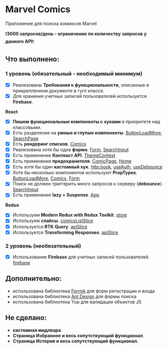 # Marvel Comics

Приложение для поиска комиксов Marvel

❗**3000 запросов/день - ограничение по количеству запросов у данного API**❗

## Что выполнено:

### 1 уровень (обязательный - необходимый минимум)

- [x] Реализованы **Требования к функциональности**, описанные в прикрепленном документе в гугл классе.
- [x] Для хранения учетных записей пользователей используется **Firebase**.

**React**

- [x] **Пишем функциональные компоненты c хуками** в приоритете над классовыми.
- [x] Есть разделение на **умные и глупые компоненты**. [ButtonLoadMore](https://github.com/elinavagapova/aston/blob/main/src/components/buttonLoadMore/ButtonLoadMore.js), [SearchPage](https://github.com/elinavagapova/aston/blob/main/src/pages/SearchPage.js)
- [x] Есть **рендеринг списков**. [Comics](https://github.com/elinavagapova/aston/blob/main/src/components/%D1%81omics/Comics.js)
- [x] Реализована хотя бы одна **форма**. [Form](https://github.com/elinavagapova/aston/blob/main/src/components/form/Form.js), [SearchInput](https://github.com/elinavagapova/aston/blob/main/src/components/searchInput/SearchInput.js)
- [x] Есть применение **Контекст API**. [ThemeContext](https://github.com/elinavagapova/aston/blob/main/src/context/ThemeContext.js)
- [x] Есть применение **предохранителя**. [ComicPage](https://github.com/elinavagapova/aston/blob/main/src/pages/ComicPage.js), [Home](https://github.com/elinavagapova/aston/blob/main/src/pages/Home.js)
- [x] Есть хотя бы один **кастомный хук**. [http.hook](https://github.com/elinavagapova/aston/blob/main/src/hooks/http.hook.js), [useAuth](https://github.com/elinavagapova/aston/blob/main/src/hooks/useAuth.js), [useDebounce](https://github.com/elinavagapova/aston/blob/main/src/hooks/useDebounce.js)
- [x] Хотя бы несколько компонентов используют **PropTypes**. [ButtonLoadMore](https://github.com/elinavagapova/aston/blob/main/src/components/buttonLoadMore/ButtonLoadMore.js), [Comics](https://github.com/elinavagapova/aston/blob/main/src/components/%D1%81omics/Comics.js), [Form](https://github.com/elinavagapova/aston/blob/main/src/components/form/Form.js)
- [x] Поиск не должен триггерить много запросов к серверу (**debounce**). [SearchInput](https://github.com/elinavagapova/aston/blob/main/src/components/searchInput/SearchInput.js)
- [x] Есть применение **lazy + Suspense**. [App](https://github.com/elinavagapova/aston/blob/main/src/App.js)

**Redux**

- [x] Используем **Modern Redux with Redux Toolkit**. [store](https://github.com/elinavagapova/aston/blob/main/src/store/store.js)
- [x] Используем **слайсы**. [comicsListSlice](https://github.com/elinavagapova/aston/blob/main/src/store/comicsListSlice.js)
- [x] Используется **RTK Query**. [apiSlice](https://github.com/elinavagapova/aston/blob/main/src/api/apiSlice.js)
- [x] Используется **Transforming Responses**. [apiSlice](https://github.com/elinavagapova/aston/blob/main/src/api/apiSlice.js)

### 2 уровень (необязательный)

- [x] Использование **Firebase** для учетных записей пользователей. [firebase](https://github.com/elinavagapova/aston/blob/main/src/firebase.js)

## Дополнительно:

- использована библиотека [Formik](https://formik.org/) для форм регистрации и входа
- использована библиотека [Ant Design](https://ant.design/) для формы поиска
- использована библиотека Yup для валидации объектов JS

## **Не сделано:**

- **кастомная мидлвара**.
- **Страница Избранное и весь сопутствующий функционал**.
- **Страница История и весь сопутствующий функционал**.
